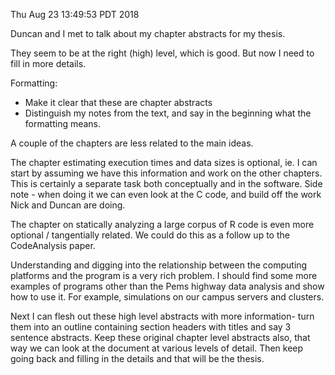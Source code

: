 Thu Aug 23 13:49:53 PDT 2018

Duncan and I met to talk about my chapter abstracts for my thesis.

They seem to be at the right (high) level, which is good. But now I need
to fill in more details.

Formatting:

- Make it clear that these are chapter abstracts
- Distinguish my notes from the text, and say in the
beginning what the formatting means.

A couple of the chapters are less related to the main ideas.

The chapter estimating execution times and data sizes is optional, ie. I
can start by assuming we have this information and work on the other
chapters. This is certainly a separate task both conceptually and in the
software. Side note - when doing it we can even look at the C code, and
build off the work Nick and Duncan are doing.

The chapter on statically analyzing a large corpus of R code is even more
optional / tangentially related. We could do this as a follow up to the
CodeAnalysis paper.

Understanding and digging into the relationship between the computing
platforms and the program is a very rich problem. I should find some more
examples of programs other than the Pems highway data analysis and show how
to use it. For example, simulations on our campus servers and clusters.

Next I can flesh out these high level abstracts with more information-
turn them into an outline containing section headers with titles and say 3
sentence abstracts. Keep these original chapter level abstracts also, that
way we can look at the document at various levels of detail. Then keep
going back and filling in the details and that will be the thesis.
